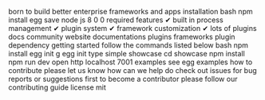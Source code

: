 born to build better enterprise frameworks and apps installation bash npm install egg save node js 8 0 0 required features ✔︎ built in process management ✔︎ plugin system ✔︎ framework customization ✔︎ lots of plugins docs community website documentations plugins frameworks plugin dependency getting started follow the commands listed below bash npm install egg init g egg init type simple showcase cd showcase npm install npm run dev open http localhost 7001 examples see egg examples how to contribute please let us know how can we help do check out issues for bug reports or suggestions first to become a contributor please follow our contributing guide license mit